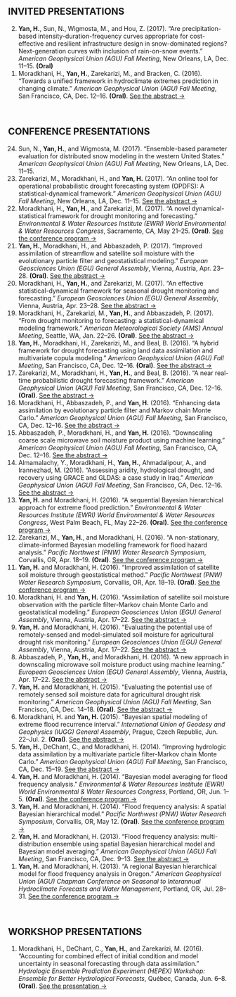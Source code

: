 ## INVITED PRESENTATIONS 
<ol reversed>
  <li><strong>Yan, H.</strong>, Sun, N., Wigmosta, M., and Hou, Z. (2017). “Are precipitation-based intensity-duration-frequency curves appropriate for cost-effective and resilient infrastructure design in snow-dominated regions? Next-generation curves with inclusion of rain-on-snow events.” <em>American Geophysical Union (AGU) Fall Meeting</em>, New Orleans, LA, Dec. 11–15. <strong>(Oral)</strong></li>
  <li>Moradkhani, H., <strong>Yan, H.</strong>, Zarekarizi, M., and Bracken, C. (2016). “Towards a unified framework in hydroclimate extremes prediction in changing climate.” <em>American Geophysical Union (AGU) Fall Meeting</em>, San Francisco, CA, Dec. 12–16. <strong>(Oral)</strong>. <a href="http://adsabs.harvard.edu/abs/2016AGUFMNH53E..03M">See the abstract &#8594;</a></li> 

</ol>
<br />

## CONFERENCE PRESENTATIONS
<ol reversed>
  <li>Sun, N., <strong>Yan, H.</strong>, and Wigmosta, M. (2017). “Ensemble-based parameter evaluation for distributed snow modeling in the western United States.” <em>American Geophysical Union (AGU) Fall Meeting</em>, New Orleans, LA, Dec. 11–15.</li>
  <li>Zarekarizi, M., Moradkhani, H., and <strong>Yan, H.</strong> (2017). “An online tool for operational probabilistic drought forecasting system (OPDFS): A statistical-dynamical framework.” <em>American Geophysical Union (AGU) Fall Meeting</em>, New Orleans, LA, Dec. 11–15. <a href="http://adsabs.harvard.edu/abs/2017AGUFM.H21F1537Z">See the abstract &#8594;</a></li>
  <li>Moradkhani, H., <strong>Yan, H.</strong>, and Zarekarizi, M. (2017). “A novel dynamical-statistical framework for drought monitoring and forecasting.” <em>Environmental & Water Resources Institute (EWRI) World Environmental & Water Resources Congress</em>, Sacramento, CA, May 21–25. <strong>(Oral)</strong>. <a href="https://www.eventscribe.com/2017/ASCE-EWRI/">See the conference program &#8594;</a></li>
  <li><strong>Yan, H.</strong>, Moradkhani, H., and Abbaszadeh, P. (2017). “Improved assimilation of streamflow and satellite soil moisture with the evolutionary particle filter and geostatistical modeling.” <em>European Geosciences Union (EGU) General Assembly</em>, Vienna, Austria, Apr. 23–28. <strong>(Oral)</strong>. <a href="http://adsabs.harvard.edu/abs/2017EGUGA..1913082Y">See the abstract &#8594;</a></li>
  <li>Moradkhani, H., <strong>Yan, H.</strong>, and Zarekarizi, M. (2017). “An effective statistical-dynamical framework for seasonal drought monitoring and forecasting.” <em>European Geosciences Union (EGU) General Assembly</em>, Vienna, Austria, Apr. 23–28. <a href="http://adsabs.harvard.edu/abs/2017EGUGA..1912534M">See the abstract &#8594;</a></li>
  <li>Moradkhani, H., Zarekarizi, M., <strong>Yan, H.</strong>, and Abbaszadeh, P. (2017). “From drought monitoring to forecasting: a statistical-dynamical modeling framework.” <em>American Meteorological Society (AMS) Annual Meeting</em>, Seattle, WA, Jan. 22–26. <strong>(Oral)</strong>. <a href="https://ams.confex.com/ams/97Annual/webprogram/Paper313553.html">See the abstract &#8594;</a></li>
  <li><strong>Yan, H.</strong>, Moradkhani, H., Zarekarizi, M., and Beal, B. (2016). “A hybrid framework for drought forecasting using land data assimilation and multivariate copula modeling.” <em>American Geophysical Union (AGU) Fall Meeting</em>, San Francisco, CA, Dec. 12–16. <strong>(Oral)</strong>. <a href="http://adsabs.harvard.edu/abs/2016AGUFM.H23L..04Y">See the abstract &#8594;</a></li>
  <li>Zarekarizi, M., Moradkhani, H., <strong>Yan, H.</strong>, and Beal, B. (2016). “A near real-time probabilistic drought forecasting framework.” <em>American Geophysical Union (AGU) Fall Meeting</em>, San Francisco, CA, Dec. 12–16. <strong>(Oral)</strong>. <a href="http://adsabs.harvard.edu/abs/2016AGUFM.H13P..08Z">See the abstract &#8594;</a></li>
  <li>Moradkhani, H., Abbaszadeh, P., and <strong>Yan, H.</strong> (2016). “Enhancing data assimilation by evolutionary particle filter and Markov chain Monte Carlo.” <em>American Geophysical Union (AGU) Fall Meeting</em>, San Francisco, CA, Dec. 12–16. <a href="http://adsabs.harvard.edu/abs/2016AGUFMNG33A1865M">See the abstract &#8594;</a></li>
  <li>Abbaszadeh, P., Moradkhani, H., and <strong>Yan, H.</strong> (2016). “Downscaling coarse scale microwave soil moisture product using machine learning.” <em>American Geophysical Union (AGU) Fall Meeting</em>, San Francisco, CA, Dec. 12–16. <a href="http://adsabs.harvard.edu/abs/2016AGUFMEP41C0921A">See the abstract &#8594;</a></li>
  <li>Almamalachy, Y., Moradkhani, H., <strong>Yan, H.</strong>, Ahmadalipour, A., and Irannezhad, M. (2016). “Assessing aridity, hydrological drought, and recovery using GRACE and GLDAS: a case study in Iraq.” <em>American Geophysical Union (AGU) Fall Meeting</em>, San Francisco, CA, Dec. 12–16. <a href="http://adsabs.harvard.edu/abs/2016AGUFM.H21G1516M">See the abstract &#8594;</a></li>
  <li><strong>Yan, H.</strong> and Moradkhani, H. (2016). “A sequential Bayesian hierarchical approach for extreme flood prediction.” <em>Environmental & Water Resources Institute (EWRI) World Environmental & Water Resources Congress</em>, West Palm Beach, FL, May 22–26. <strong>(Oral)</strong>. <a href="http://eventscribe.com/2016/ASCE-EWRI/">See the conference program &#8594;</a></li>
  <li>Zarekarizi, M., <strong>Yan, H.</strong>, and Moradkhani, H. (2016). “A non-stationary, climate-informed Bayesian modelling framework for flood hazard analysis.” <em>Pacific Northwest (PNW) Water Research Symposium</em>, Corvallis, OR, Apr. 18–19. <strong>(Oral)</strong>. <a href="http://hydrophilesresearchsymposium.org/sites/hydrophilesresearchsymposium.org/files/pnw_symposium_2016_abstract_book.pdf">See the conference program &#8594;</a></li>
  <li><strong>Yan, H.</strong> and Moradkhani, H. (2016). “Improved assimilation of satellite soil moisture through geostatistical method.” <em>Pacific Northwest (PNW) Water Research Symposium</em>, Corvallis, OR, Apr. 18–19. <strong>(Oral)</strong>. <a href="http://hydrophilesresearchsymposium.org/sites/hydrophilesresearchsymposium.org/files/pnw_symposium_2016_abstract_book.pdf">See the conference program &#8594;</a></li>
  <li>Moradkhani, H. and <strong>Yan, H.</strong> (2016). “Assimilation of satellite soil moisture observation with the particle filter-Markov chain Monte Carlo and geostatistical modeling.” <em>European Geosciences Union (EGU) General Assembly</em>, Vienna, Austria, Apr. 17–22. <a href="http://adsabs.harvard.edu/abs/2016EGUGA..1810389M">See the abstract &#8594;</a></li>
  <li><strong>Yan, H.</strong> and Moradkhani, H. (2016). “Evaluating the potential use of remotely-sensed and model-simulated soil moisture for agricultural drought risk monitoring.” <em>European Geosciences Union (EGU) General Assembly</em>, Vienna, Austria, Apr. 17–22. <a href="http://adsabs.harvard.edu/abs/2015AGUFM.H12F..04Y">See the abstract &#8594;</a></li>
  <li>Abbaszadeh, P., <strong>Yan, H.</strong>, and Moradkhani, H. (2016). “A new approach in downscaling microwave soil moisture product using machine learning.” <em>European Geosciences Union (EGU) General Assembly</em>, Vienna, Austria, Apr. 17–22. <a href="http://adsabs.harvard.edu/abs/2016EGUGA..1810486A">See the abstract &#8594;</a></li>
  <li><strong>Yan, H.</strong> and Moradkhani, H. (2015). “Evaluating the potential use of remotely sensed soil moisture data for agricultural drought risk monitoring.” <em>American Geophysical Union (AGU) Fall Meeting</em>, San Francisco, CA, Dec. 14–18. <strong>(Oral)</strong>. <a href="http://adsabs.harvard.edu/abs/2015AGUFM.H12F..04Y">See the abstract &#8594;</a></li>
  <li>Moradkhani, H. and <strong>Yan, H.</strong> (2015). “Bayesian spatial modeling of extreme flood recurrence interval.” <em>International Union of Geodesy and Geophysics (IUGG) General Assembly</em>, Prague, Czech Republic, Jun. 22–Jul. 2. <strong>(Oral)</strong>. <a href="https://www.czech-in.org/cm/IUGG/CM.NET.WebUI/CM.NET.WEBUI.scpr/SCPRfunctiondetail.aspx?confID=05000000-0000-0000-0000-000000000053&sesID=05000000-0000-0000-0000-000000003607&absID=07000000-0000-0000-0000-000000026003">See the abstract &#8594;</a></li>
  <li><strong>Yan, H.</strong>, DeChant, C., and Moradkhani, H. (2014). “Improving hydrologic data assimilation by a multivariate particle filter-Markov chain Monte Carlo.” <em>American Geophysical Union (AGU) Fall Meeting</em>, San Francisco, CA, Dec. 15–19. <a href="http://adsabs.harvard.edu/abs/2014AGUFM.H41A0773Y">See the abstract &#8594;</a></li>
  <li><strong>Yan, H.</strong> and Moradkhani, H. (2014). “Bayesian model averaging for flood frequency analysis.” <em>Environmental & Water Resources Institute (EWRI) World Environmental & Water Resources Congress</em>, Portland, OR, Jun. 1–5. <strong>(Oral)</strong>. <a href="http://content.asce.org/conferences/ewri2014/">See the conference program &#8594;</a></li>
  <li><strong>Yan, H.</strong> and Moradkhani, H. (2014). “Flood frequency analysis: A spatial Bayesian hierarchical model.” <em>Pacific Northwest (PNW) Water Research Symposium</em>, Corvallis, OR, May 12. <strong>(Oral)</strong>. <a href="http://hydrophilesresearchsymposium.org/sites/hydrophilesresearchsymposium.org/files/2014_wrs_program_and_abstracts_-_5.1.2014_0.pdf">See the conference program &#8594;</a></li>
  <li><strong>Yan, H.</strong> and Moradkhani, H. (2013). “Flood frequency analysis: multi-distribution ensemble using spatial Bayesian hierarchical model and Bayesian model averaging.” <em>American Geophysical Union (AGU) Fall Meeting</em>, San Francisco, CA, Dec. 9–13. <a href="http://adsabs.harvard.edu/abs/2013AGUFM.H41E1270Y">See the abstract &#8594;</a></li>
  <li><strong>Yan, H.</strong> and Moradkhani, H. (2013). “A regional Bayesian hierarchical model for flood frequency analysis in Oregon.” <em>American Geophysical Union (AGU) Chapman Conference on Seasonal to Interannual Hydroclimate Forecasts and Water Management</em>, Portland, OR, Jul. 28–31. <a href="https://chapman.agu.org/watermanagement/files/2013/07/Final-Program1.pdf">See the conference program &#8594;</a></li>
</ol>
<br />

## WORKSHOP PRESENTATIONS
<ol reversed>
  <li>Moradkhani, H., DeChant, C., <strong>Yan, H.</strong>, and Zarekarizi, M. (2016). “Accounting for combined effect of initial condition and model uncertainty in seasonal forecasting through data assimilation.” <em>Hydrologic Ensemble Prediction Experiment (HEPEX) Workshop: Ensemble for Better Hydrological Forecasts</em>, Québec, Canada, Jun. 6–8. <strong>(Oral)</strong>. <a href="https://hepex.irstea.fr/wp-content/uploads/2015/12/Moradkhani_HEPEX-June-2016_final.pdf">See the presentation &#8594;</a></li>
</ol>




